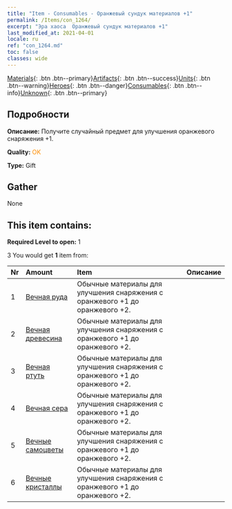 ```yaml
---
title: "Item - Consumables - Оранжевый сундук материалов +1"
permalink: /Items/con_1264/
excerpt: "Эра хаоса  Оранжевый сундук материалов +1"
last_modified_at: 2021-04-01
locale: ru
ref: "con_1264.md"
toc: false
classes: wide
---
```

 [Materials](/ru/Items/){: .btn .btn--primary}[Artifacts](/ru/Items/Artifacts/){: .btn .btn--success}[Units](/ru/Items/Units/){: .btn .btn--warning}[Heroes](/ru/Items/Heroes/){: .btn .btn--danger}[Consumables](/ru/Items/Consumables/){: .btn .btn--info}[Unknown](/ru/Items/Unknown/){: .btn .btn--primary}

## Подробности
 **Описание:** Получите случайный предмет для улучшения оранжевого снаряжения +1.

 **Quality:** <span style="color: #FF8C00">OK</span>

 **Type:** Gift

## Gather

  None

## This item contains:

 **Required Level to open:** 1

 3 You would get **1** item  from:

  | Nr | Amount |     Item    | Описание |
  |:---|:-------|:------------|:-----------:|
  | 1 | [Вечная руда](/ru/Items/mat_68/) | Обычные материалы для улучшения снаряжения c оранжевого +1 до оранжевого +2. | 
  | 2 | [Вечная древесина](/ru/Items/mat_69/) | Обычные материалы для улучшения снаряжения c оранжевого +1 до оранжевого +2. | 
  | 3 | [Вечная ртуть](/ru/Items/mat_70/) | Обычные материалы для улучшения снаряжения c оранжевого +1 до оранжевого +2. | 
  | 4 | [Вечная сера](/ru/Items/mat_71/) | Обычные материалы для улучшения снаряжения c оранжевого +1 до оранжевого +2. | 
  | 5 | [Вечные самоцветы](/ru/Items/mat_72/) | Обычные материалы для улучшения снаряжения c оранжевого +1 до оранжевого +2. | 
  | 6 | [Вечные кристаллы](/ru/Items/mat_73/) | Обычные материалы для улучшения снаряжения c оранжевого +1 до оранжевого +2. | 
